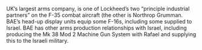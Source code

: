 UK’s largest arms company, is one of Lockheed’s two “principle industrial partners” on the F-35 combat aircraft (the other is Northrop Grumman. BAE’s head-up display units equip some F-16s, including some supplied to Israel. BAE has other arms production relationships with Israel, including producing the Mk 38 Mod 2 Machine Gun System with Rafael and supplying this to the Israeli military.